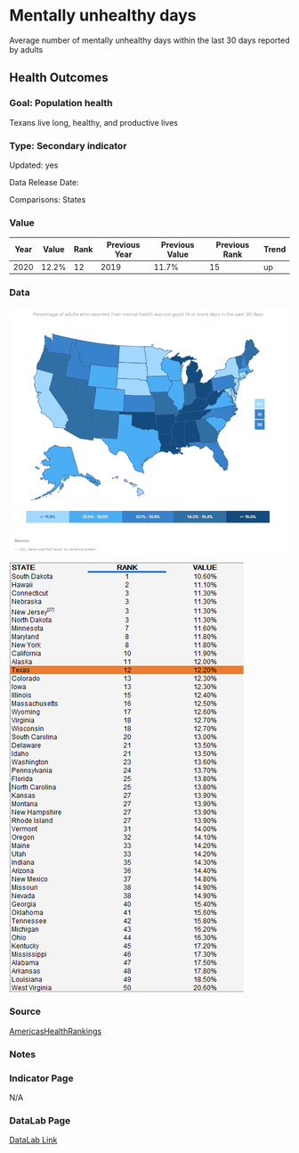 # Mentally unhealthy days


Average number of mentally unhealthy days within the last 30 days reported by adults

## Health Outcomes

### Goal: Population health

Texans live long, healthy, and productive lives

### Type: Secondary indicator

Updated: yes

Data Release Date: 


Comparisons: States

### Value

| Year      |  Value      | Rank        | Previous Year | Previous Value | Previous Rank | Trend | 
| ----------- | ----------- | ----------- | ----------- | ----------- | ----------- | -----------|
|   2020       | 12.2%       |  12         |      2019   |   11.7%      |      15    |    up       | 

### Data

![map](./map_mentaldays.PNG)

![data](./data_mentaldays.PNG)


### Source

[AmericasHealthRankings](https://www.americashealthrankings.org/explore/annual/measure/mental_distress/state/TX)


### Notes


### Indicator Page

N/A


### DataLab Page


[DataLab Link](https://datalab.texas2036.org/bwhqgjc/behavioral-risk-factor-surveillance-system-brfss-prevalence-data?accesskey=bfuxtce)